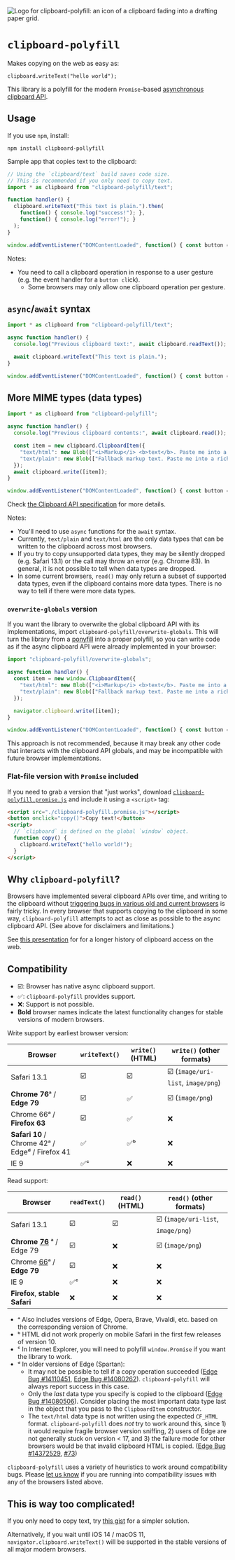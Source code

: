 ![Logo for clipboard-polyfill: an icon of a clipboard fading into a drafting paper grid.](clipboard-polyfill-logo.svg)

# `clipboard-polyfill`

Makes copying on the web as easy as:

    clipboard.writeText("hello world");

This library is a polyfill for the modern `Promise`-based [asynchronous clipboard API](https://www.w3.org/TR/clipboard-apis/#async-clipboard-api).

## Usage

If you use `npm`, install:

```shell
npm install clipboard-pollyfill
```

Sample app that copies text to the clipboard:

```js
// Using the `clipboard/text` build saves code size.
// This is recommended if you only need to copy text.
import * as clipboard from "clipboard-polyfill/text";

function handler() {
  clipboard.writeText("This text is plain.").then(
    function() { console.log("success!"); },
    function() { console.log("error!"); }
  );
}

window.addEventListener("DOMContentLoaded", function() { const button = document.createElement("button"); button.textContent = "Copy"; button.addEventListener("click", handler); document.body.appendChild(button); });
```

Notes:

- You need to call a clipboard operation in response to a user gesture (e.g. the event handler for a `button cl`ick).
  - Some browsers may only allow one clipboard operation per gesture.

## `async`/`await` syntax

```js
import * as clipboard from "clipboard-polyfill/text";

async function handler() {
  console.log("Previous clipboard text:", await clipboard.readText());

  await clipboard.writeText("This text is plain.");
}

window.addEventListener("DOMContentLoaded", function() { const button = document.createElement("button"); button.textContent = "Copy"; button.addEventListener("click", handler); document.body.appendChild(button); });
```

## More MIME types (data types)

```js
import * as clipboard from "clipboard-polyfill";

async function handler() {
  console.log("Previous clipboard contents:", await clipboard.read());

  const item = new clipboard.ClipboardItem({
    "text/html": new Blob(["<i>Markup</i> <b>text</b>. Paste me into a rich text editor."], { type: "text/html" }),
    "text/plain": new Blob(["Fallback markup text. Paste me into a rich text editor."], { type: "text/plain" })
  });
  await clipboard.write([item]);
}

window.addEventListener("DOMContentLoaded", function() { const button = document.createElement("button"); button.textContent = "Copy"; button.addEventListener("click", handler); document.body.appendChild(button); });
```

Check [the Clipboard API specification](https://www.w3.org/TR/clipboard-apis/#clipboard-interface) for more details.

Notes:

- You'll need to use `async` functions for the `await` syntax.
- Currently, `text/plain` and `text/html` are the only data types that can be written to the clipboard across most browsers.
- If you try to copy unsupported data types, they may be silently dropped (e.g. Safari 13.1) or the call may throw an error (e.g. Chrome 83). In general, it is not possible to tell when data types are dropped.
- In some current browsers, `read()` may only return a subset of supported data types, even if the clipboard contains more data types. There is no way to tell if there were more data types.

### `overwrite-globals` version

If you want the library to overwrite the global clipboard API with its implementations, import `clipboard-polyfill/overwrite-globals`. This will turn the library from a [ponyfill](https://ponyfill.com/) into a proper polyfill, so you can write code as if the async clipboard API were already implemented in your browser:

```js
import "clipboard-polyfill/overwrite-globals";

async function handler() {
  const item = new window.ClipboardItem({
    "text/html": new Blob(["<i>Markup</i> <b>text</b>. Paste me into a rich text editor."], { type: "text/html" }),
    "text/plain": new Blob(["Fallback markup text. Paste me into a rich text editor."], { type: "text/plain" })
  });

  navigator.clipboard.write([item]);
}

window.addEventListener("DOMContentLoaded", function() { const button = document.createElement("button"); button.textContent = "Copy"; button.addEventListener("click", handler); document.body.appendChild(button); });
```

This approach is not recommended, because it may break any other code that interacts with the clipboard API globals, and may be incompatible with future browser implementations.

### Flat-file version with `Promise` included

If you need to grab a version that "just works", download [`clipboard-polyfill.promise.js`](https://github.com/lgarron/clipboard-polyfill/releases/latest/download/clipboard-polyfill.promise.js) and include it using a `<script>` tag:

```html
<script src="./clipboard-polyfill.promise.js"></script>
<button onclick="copy()">Copy text!</button>
<script>
  // `clipboard` is defined on the global `window` object.
  function copy() {
    clipboard.writeText("hello world!");
  }
</script>
```

## Why `clipboard-polyfill`?

Browsers have implemented several clipboard APIs over time, and writing to the clipboard without [triggering bugs in various old and current browsers](https://github.com/lgarron/clipboard-polyfill/blob/master/experiment/Conclusions.md) is fairly tricky. In every browser that supports copying to the clipboard in some way, `clipboard-polyfill` attempts to act as close as possible to the async clipboard API. (See above for disclaimers and limitations.)

See [this presentation](https://docs.google.com/presentation/d/1Ix2rYi67hbZoIQsd85kspkUPLi8Q-PZopy_AtfafHW0) for for a longer history of clipboard access on the web.

## Compatibility

- ☑️: Browser has native async clipboard support.
- ✅: `clipboard-polyfill` provides support.
- ❌: Support is not possible.
- **Bold** browser names indicate the latest functionality changes for stable versions of modern browsers.

Write support by earliest browser version:

| Browser | `writeText()` | `write()` (HTML) | `write()` (other formats) |
|-|-|-|-|
| Safari 13.1 | ☑️ | ☑️ | ☑️ (`image/uri-list`, `image/png`) |
| **Chrome 76**ᵃ / **Edge 79** | ☑️ | ✅ | ☑️ (`image/png`) |
| Chrome 66ᵃ / **Firefox 63** | ☑️ | ✅ | ❌ |
| **Safari 10** / Chrome 42ᵃ / Edgeᵈ / Firefox 41 | ✅ | ✅ᵇ | ❌ |
| IE 9 | ✅ᶜ | ❌ | ❌ |

Read support:

| Browser | `readText()` | `read()` (HTML) | `read()` (other formats) |
|-|-|-|-|
| Safari 13.1 | ☑️ | ☑️ | ☑️ (`image/uri-list`, `image/png`) |
| **Chrome [76](https://web.dev/image-support-for-async-clipboard/)** ᵃ / Edge 79 | ☑️ | ❌ | ☑️ (`image/png`) |
| Chrome [66](https://developers.google.com/web/updates/2018/03/clipboardapi)ᵃ / **Edge 79** | ☑️ | ❌ | ❌ |
| IE 9 | ✅ᶜ | ❌ | ❌ |
| **Firefox**, **stable Safari** | ❌ | ❌ | ❌ |

- ᵃ Also includes versions of Edge, Opera, Brave, Vivaldi, etc. based on the corresponding version of Chrome.
- ᵇ HTML did not work properly on mobile Safari in the first few releases of version 10.
- ᶜ In Internet Explorer, you will need to polyfill `window.Promise` if you want the library to work.
- ᵈ In older versions of Edge (Spartan):
  - It may not be possible to tell if a copy operation succeeded ([Edge Bug #14110451](https://developer.microsoft.com/en-us/microsoft-edge/platform/issues/14110451/), [Edge Bug #14080262](https://developer.microsoft.com/en-us/microsoft-edge/platform/issues/14080262/)). `clipboard-polyfill` will always report success in this case.
  - Only the _last_ data type you specify is copied to the clipboard ([Edge Bug #14080506](https://developer.microsoft.com/en-us/microsoft-edge/platform/issues/14080506/)). Consider placing the most important data type last in the object that you pass to the `ClipboardItem` constructor.
  - The `text/html` data type is not written using the expected `CF_HTML` format. `clipboard-polyfill` does *not* try to work around this, since 1) it would require fragile browser version sniffing, 2) users of Edge are not generally stuck on version < 17, and 3) the failure mode for other browsers would be that invalid clipboard HTML is copied. ([Edge Bug #14372529](https://developer.microsoft.com/en-us/microsoft-edge/platform/issues/14372529/), [#73](https://github.com/lgarron/clipboard-polyfill/issues/73))

`clipboard-polyfill` uses a variety of heuristics to work around compatibility bugs. Please [let us know](https://github.com/lgarron/clipboard-polyfill/issues/new) if you are running into compatibility issues with any of the browsers listed above.

## This is way too complicated!

If you only need to copy text, try [this gist](https://gist.github.com/lgarron/d1dee380f4ed9d825ca7) for a simpler solution.

Alternatively, if you wait until iOS 14 / macOS 11, `navigator.clipboard.writeText()` will be supported in the stable versions of all major modern browsers.
